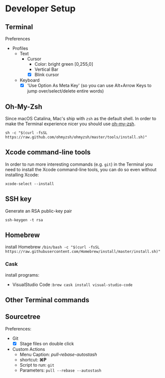 # Developer Setup

## Terminal

Preferences

- Profiles
	- Text
		- Cursor
			- Color: bright green [0,255,0]
			- Vertical Bar
			- [x] Blink cursor
	- Keyboard
		- [x] 'Use Option As Meta Key' (so you can use Alt+Arrow Keys to jump over/select/delete entire words)

## Oh-My-Zsh

Since macOS Catalina, Mac's ship with `zsh` as the default shell. In order to make the Terminal experience nicer you should use [oh-my-zsh](https://ohmyz.sh).

`sh -c "$(curl -fsSL https://raw.github.com/ohmyzsh/ohmyzsh/master/tools/install.sh)"`


## Xcode command-line tools

In order to run more interesting commands (e.g. `git`) in the Terminal you need to install the Xcode command-line tools, you can do so even without installing Xcode:

`xcode-select --install`

## SSH key

Generate an RSA public-key pair

`ssh-keygen -t rsa`


## Homebrew

install Homebrew
`/bin/bash -c "$(curl -fsSL https://raw.githubusercontent.com/Homebrew/install/master/install.sh)"`

### Cask

install programs:

- VisualStudio Code :`brew cask install visual-studio-code`

## Other Terminal commands


## Sourcetree

Preferences:

- Git
	- [x] Stage files on double click
- Custom Actions
	- Menu Caption: *pull-rebase-autostash*
	- shortcut: **⌘P**
	- Script to run: `git`
	- Parameters: `pull --rebase --autostash`
